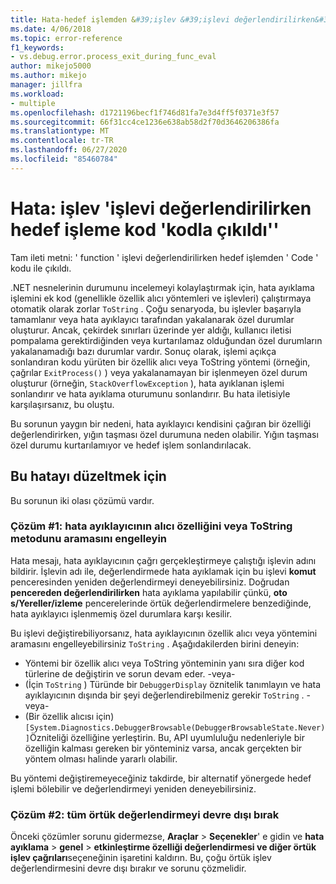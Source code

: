 ```yaml
---
title: Hata-hedef işlemden &#39;işlev &#39;işlevi değerlendirilirken&#39; kodla çıkış yaptı&#39; | Microsoft Docs
ms.date: 4/06/2018
ms.topic: error-reference
f1_keywords:
- vs.debug.error.process_exit_during_func_eval
author: mikejo5000
ms.author: mikejo
manager: jillfra
ms.workload:
- multiple
ms.openlocfilehash: d1721196becf1f746d81fa7e3d4ff5f0371e3f57
ms.sourcegitcommit: 66f31cc4ce1236e638ab58d2f70d3646206386fa
ms.translationtype: MT
ms.contentlocale: tr-TR
ms.lasthandoff: 06/27/2020
ms.locfileid: "85460784"
---
```

# <a name="error-the-target-process-exited-with-code-39code39-while-evaluating-the-function-39function39"></a>Hata: işlev &#39;işlevi değerlendirilirken hedef işleme kod &#39;kodla çıkıldı&#39;&#39;

Tam ileti metni: ' function ' işlevi değerlendirilirken hedef işlemden ' Code ' kodu ile çıkıldı.

.NET nesnelerinin durumunu incelemeyi kolaylaştırmak için, hata ayıklama işlemini ek kod (genellikle özellik alıcı yöntemleri ve işlevleri) çalıştırmaya otomatik olarak zorlar `ToString` . Çoğu senaryoda, bu işlevler başarıyla tamamlanır veya hata ayıklayıcı tarafından yakalanarak özel durumlar oluşturur. Ancak, çekirdek sınırları üzerinde yer aldığı, kullanıcı iletisi pompalama gerektirdiğinden veya kurtarılamaz olduğundan özel durumların yakalanamadığı bazı durumlar vardır. Sonuç olarak, işlemi açıkça sonlandıran kodu yürüten bir özellik alıcı veya ToString yöntemi (örneğin, çağrılar `ExitProcess()` ) veya yakalanamayan bir işlenmeyen özel durum oluşturur (örneğin, `StackOverflowException` ), hata ayıklanan işlemi sonlandırır ve hata ayıklama oturumunu sonlandırır. Bu hata iletisiyle karşılaşırsanız, bu oluştu.

Bu sorunun yaygın bir nedeni, hata ayıklayıcı kendisini çağıran bir özelliği değerlendirirken, yığın taşması özel durumuna neden olabilir. Yığın taşması özel durumu kurtarılamıyor ve hedef işlem sonlandırılacak.

## <a name="to-correct-this-error"></a>Bu hatayı düzeltmek için

Bu sorunun iki olası çözümü vardır.

### <a name="solution-1-prevent-the-debugger-from-calling-the-getter-property-or-tostring-method"></a>Çözüm #1: hata ayıklayıcının alıcı özelliğini veya ToString metodunu aramasını engelleyin 

Hata mesajı, hata ayıklayıcının çağrı gerçekleştirmeye çalıştığı işlevin adını bildirir. İşlevin adı ile, değerlendirmede hata ayıklamak için bu işlevi **komut** penceresinden yeniden değerlendirmeyi deneyebilirsiniz. Doğrudan **pencereden değerlendirilirken** hata ayıklama yapılabilir çünkü, **oto s/Yereller/izleme** pencerelerinde örtük değerlendirmelere benzediğinde, hata ayıklayıcı işlenmemiş özel durumlara karşı kesilir.

Bu işlevi değiştirebiliyorsanız, hata ayıklayıcının özellik alıcı veya yöntemini aramasını engelleyebilirsiniz `ToString` . Aşağıdakilerden birini deneyin:

* Yöntemi bir özellik alıcı veya ToString yönteminin yanı sıra diğer kod türlerine de değiştirin ve sorun devam eder.
    -veya-
* (İçin `ToString` ) Türünde bir `DebuggerDisplay` öznitelik tanımlayın ve hata ayıklayıcının dışında bir şeyi değerlendirebilmeniz gerekir `ToString` .
    -veya-
* (Bir özellik alıcısı için) `[System.Diagnostics.DebuggerBrowsable(DebuggerBrowsableState.Never)]`Özniteliği özelliğine yerleştirin. Bu, API uyumluluğu nedenleriyle bir özelliğin kalması gereken bir yönteminiz varsa, ancak gerçekten bir yöntem olması halinde yararlı olabilir.

Bu yöntemi değiştiremeyeceğiniz takdirde, bir alternatif yönergede hedef işlemi bölebilir ve değerlendirmeyi yeniden deneyebilirsiniz.

### <a name="solution-2-disable-all-implicit-evaluation"></a>Çözüm #2: tüm örtük değerlendirmeyi devre dışı bırak

Önceki çözümler sorunu gidermezse, **Araçlar**  >  **Seçenekler**' e gidin ve **hata ayıklama**  >  **genel**  >  **etkinleştirme özelliği değerlendirmesi ve diğer örtük işlev çağrıları**seçeneğinin işaretini kaldırın. Bu, çoğu örtük işlev değerlendirmesini devre dışı bırakır ve sorunu çözmelidir.
